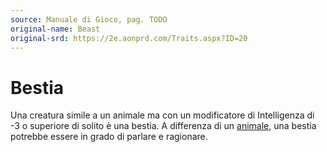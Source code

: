 ```yaml
---
source: Manuale di Gioco, pag. TODO
original-name: Beast
original-srd: https://2e.aonprd.com/Traits.aspx?ID=20
---
```


# Bestia

Una creatura simile a un animale ma con un modificatore di Intelligenza di -3 o
superiore di solito è una bestia. A differenza di un [animale](/tratti/animale),
una bestia potrebbe essere in grado di parlare e ragionare.

